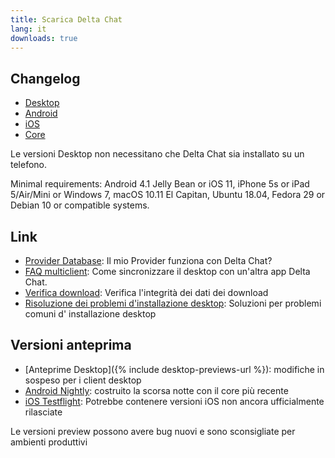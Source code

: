 ```yaml
---
title: Scarica Delta Chat
lang: it
downloads: true
---
```


## Changelog

* [Desktop](https://github.com/deltachat/deltachat-desktop/blob/master/CHANGELOG.md)
* [Android](https://github.com/deltachat/deltachat-android/blob/master/CHANGELOG.md)
* [iOS](https://github.com/deltachat/deltachat-ios/blob/master/CHANGELOG.md)
* [Core](https://github.com/deltachat/deltachat-core-rust/blob/master/CHANGELOG.md)

Le versioni Desktop non necessitano che Delta Chat sia installato su un telefono.

Minimal requirements:
Android 4.1 Jelly Bean
or iOS 11, iPhone 5s or iPad 5/Air/Mini
or Windows 7, macOS 10.11 El Capitan, Ubuntu 18.04, Fedora 29 or Debian 10
or compatible systems.

## Link

* [Provider Database](https://providers.delta.chat/): Il mio Provider funziona con Delta Chat?
* [FAQ multiclient](help#multiclient): Come sincronizzare il desktop con un'altra app Delta Chat.
* [Verifica download](verify-downloads): Verifica l'integrità dei dati dei download
* [Risoluzione dei problemi d'installazione desktop](https://github.com/deltachat/deltachat-desktop/blob/master/docs/TROUBLESHOOTING.md): Soluzioni per problemi comuni d' installazione desktop

## Versioni anteprima

* [Anteprime Desktop]({% include desktop-previews-url %}): modifiche in sospeso per i client desktop
* [Android Nightly](https://download.delta.chat/android/nightly/): costruito la scorsa notte con il core più recente
* [iOS Testflight](https://testflight.apple.com/join/uEMc1NxS): Potrebbe contenere versioni iOS non ancora ufficialmente rilasciate

Le versioni preview possono avere bug nuovi e sono sconsigliate per ambienti produttivi
